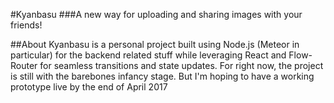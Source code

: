 #Kyanbasu
###A new way for uploading and sharing images with your friends!

##About
Kyanbasu is a personal project built using Node.js (Meteor in particular) for the backend related stuff while leveraging React and Flow-Router for seamless transitions and state updates. For right now, the project is still with the barebones infancy stage. But I'm hoping to have a working prototype live by the end of April 2017
